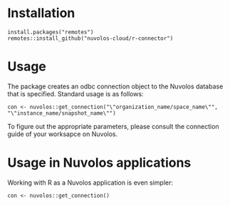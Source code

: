 # Installation

```
install.packages("remotes")
remotes::install_github("nuvolos-cloud/r-connector")
```

# Usage

The package creates an odbc connection object to the Nuvolos database that is specified. Standard usage is as follows:

```
con <- nuvolos::get_connection("\"organization_name/space_name\"", "\"instance_name/snapshot_name\"")
```

To figure out the appropriate parameters, please consult the connection guide of your worksapce on Nuvolos.

# Usage in Nuvolos applications

Working with R as a Nuvolos application is even simpler:

```
con <- nuvolos::get_connection()
```
